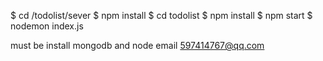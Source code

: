 $ cd /todolist/sever
$ npm install
$ cd todolist
$ npm install
$ npm start
$ nodemon index.js

must be install mongodb and node
email 597414767@qq.com 